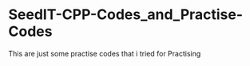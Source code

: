 # SeedIT-CPP-Codes_and_Practise-Codes
This are just some practise codes that i tried for Practising
